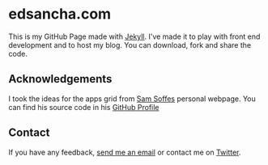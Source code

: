 # edsancha.com

This is my GitHub Page made with [Jekyll](http://jekyll.com). I've made it to play with front end development and to host my blog. You can download, fork and share the code. 

## Acknowledgements

I took the ideas for the apps grid from [Sam Soffes](http://soff.es) personal webpage. You can find his source code in his [GitHub Profile](https://github.com/soffes/soff.es)

## Contact

If you have any feedback, [send me an email](mailto:edsancha@gmail.com) or contact me on [Twitter](http://twitter.com/edsancha).
